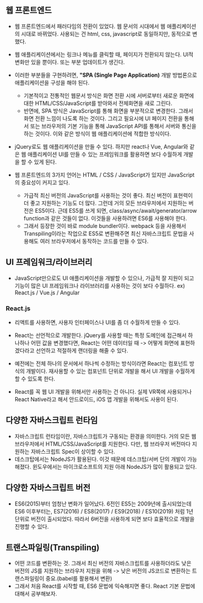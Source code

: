 ## 웹 프론트엔드
- 웹 프론트엔드에서 패러다임의 전환이 있었다. 웹 문서의 시대에서 웹 애플리케이션의 시대로 바뀌었다. 사용되는 건 html, css, javascript로 동일하지만, 동적으로 변했다.
- 웹 애플리케이션에서는 링크나 메뉴를 클릭할 때, 페이지가 전환되지 않는다. UI적 변화만 있을 뿐이다. 또는 부분 업데이트가 생긴다. 

- 이러한 부분들을 구현하려면, **"SPA (Single Page Application)** 개발 방법론으로 애플리케이션을 구성을 해야 된다.
  - 기본적이고 전통적인 웹문서 방식은 화면 전환 시에 서버로부터 새로운 화면에 대한 HTML/CSS/JavaScript를 받아와서 전체화면을 새로 그린다.
  - 반면에, SPA 방식은 JavaScript를 통해 화면을 부분적으로 변경한다. 그래서 화면 전환 느낌이 나도록 하는 것이다. 그리고 필요시에 UI 페이지 전환을 통해서 또는 브라우저의 기본 기능을 통해 JavaScript API를 통해서 서버와 통신을 하는 것이다. 이와 같은 방식이 웹 애플리케이션에 적합한 방식이다.

- jQuery로도 웹 애플리케이션을 만들 수 있다. 하지만 react나 Vue, Angular와 같은 웹 애플리케이션 UI를 만들 수 있는 프레임워크를 활용하면 보다 수월하게 개발을 할 수 있게 된다.

- 웹 프론트엔드의 3가지 언어는 HTML / CSS / JavaScript가 있지만 JavaScript의 중요성이 커지고 있다. 
  - 가급적 최신 버전의 JavaScript를 사용하는 것이 좋다. 최신 버전이 표현력이 더 좋고 지원하는 기능도 더 많다. 그런데 거의 모든 브라우저에서 지원하는 버전은 ES5이다. 근데 ES5를 쓰게 되면, class/async/await/generator/arrow function과 같은 것들이 없다. 이것들을 사용하려면 ES6를 사용해야 한다.
  - 그래서 등장한 것이 바로 module bundler이다. webpack 등을 사용해서 Transpiling이라는 작업으로 ES5로 변환해주면 최신 자바스크립트 문법을 사용해도 여러 브라우저에서 동작하는 코드를 만들 수 있다.


## UI 프레임워크/라이브러리
- JavaScript만으로도 UI 애플리케이션을 개발할 수 있으나, 가급적 잘 지원이 되고 기능이 많은 UI 프레임워크나 라이브러리를 사용하는 것이 보다 수월하다. ex) React.js / Vue.js / Angular


### React.js
- 리액트를 사용하면, 사용자 인터페이스나 UI를 좀 더 수월하게 만들 수 있다. 
- React는 선언적으로 개발한다. jQuery를 사용할 때는 특정 도메인에 접근해서 하나하나 어떤 값을 변경했다면, React는 어떤 데이터일 때 -> 어떻게 화면에 표현하겠다라고 선언하고 적절하게 랜더링을 해줄 수 있다.
- 예전에는 전체 하나의 문서에서 하나씩 수정하는 방식이라면 React는 컴포넌트 방식의 개발이다. 재사용할 수 있는 컴포넌트 단위로 개발을 해서 UI 개발을 수월하게 할 수 있도록 한다.

- React를 꼭 웹 UI 개발을 위해서만 사용하는 건 아니다. 실제 VR쪽에 사용되거나 React Native라고 해서 안드로이드, iOS 앱 개발을 위해서도 사용이 된다.


## 다양한 자바스크립트 런타임
- 자바스크립트 런타임이란, 자바스크립트가 구동되는 환경을 의미한다. 거의 모든 웹 브라우저에서 HTML/CSS/JavaScript를 지원한다. 다만, 웹 브라우저 버전마다 지원하는 자바스크립트 Spec이 상이할 수 있다.
- 데스크탑에서는 NodeJS가 활용된다. 이것 때문에 데스크탑/서버 단의 개발이 가능해졌다. 윈도우에서는 마이크로소프트의 지원 아래 NodeJS가 많이 활용되고 있다.


## 다양한 자바스크립트 버전
- ES6(2015)부터 엄청난 변화가 일어났다. 6전인 ES5는 2009년에 출시되었는데 ES6 이후부터는, ES7(2016) / ES8(2017) / ES9(2018) / ES10(2019) 처럼 1년 단위로 버전이 출시되었다. 따라서 6버전을 사용하게 되면 보다 효율적으로 개발을 진행할 수 있다.


## 트랜스파일링(Transpiling)
- 어떤 코드를 변환하는 것. 그래서 최신 버전의 자바스크립트를 사용하더라도 낮은 버전의 JS를 지원하는 브라우저 지원을 위해 -> 낮은 버전의 JS코드로 변환하는 트랜스파일링이 중요.(babel를 활용해서 변환)
- 그래서 처음 React를 시작할 때, ES6 문법에 익숙해지면 좋다. React 기본 문법에 대해서 공부해보자.
